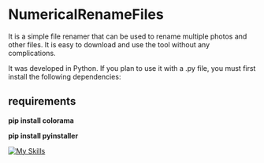 # NumericalRenameFiles

It is a simple file renamer that can be used to rename multiple photos and other files. It is easy to download and use the tool without any complications.

It was developed in Python. If you plan to use it with a .py file, you must first install the following dependencies:

## requirements
**pip install colorama**

**pip install pyinstaller**

[![My Skills](https://skillicons.dev/icons?i=python)](https://skillicons.dev)
